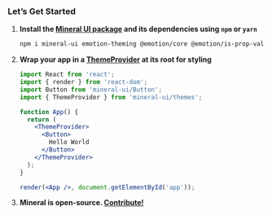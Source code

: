 ### Let’s Get Started

1. **Install the [Mineral UI package](https://www.npmjs.com/package/mineral-ui)
and its dependencies using `npm` or `yarn`**

    ```bash
    npm i mineral-ui emotion-theming @emotion/core @emotion/is-prop-valid @emotion/styled react react-dom
    ```

1. **Wrap your app in a [ThemeProvider](/components/theme-provider) at its root for styling**

    ```jsx
    import React from 'react';
    import { render } from 'react-dom';
    import Button from 'mineral-ui/Button';
    import { ThemeProvider } from 'mineral-ui/themes';

    function App() {
      return (
        <ThemeProvider>
          <Button>
            Hello World
          </Button>
        </ThemeProvider>
      );
    }

    render(<App />, document.getElementById('app'));
    ```

1. **Mineral is open-source. [Contribute!](https://github.com/mineral-ui/mineral-ui)**

